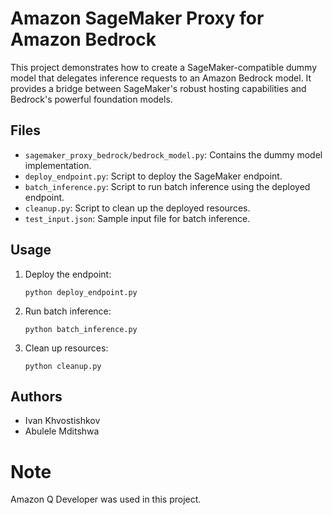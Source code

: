 # Amazon SageMaker Proxy for Amazon Bedrock

This project demonstrates how to create a SageMaker-compatible dummy model that delegates inference requests to an Amazon Bedrock model. It provides a bridge between SageMaker's robust hosting capabilities and Bedrock's powerful foundation models.

## Files

- `sagemaker_proxy_bedrock/bedrock_model.py`: Contains the dummy model implementation.
- `deploy_endpoint.py`: Script to deploy the SageMaker endpoint.
- `batch_inference.py`: Script to run batch inference using the deployed endpoint.
- `cleanup.py`: Script to clean up the deployed resources.
- `test_input.json`: Sample input file for batch inference.

## Usage

1. Deploy the endpoint:

   ```
   python deploy_endpoint.py
   ```

2. Run batch inference:

   ```
   python batch_inference.py
   ```

3. Clean up resources:
   ```
   python cleanup.py
   ```

## Authors

- Ivan Khvostishkov
- Abulele Mditshwa

# Note

Amazon Q Developer was used in this project.
